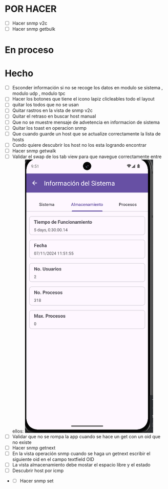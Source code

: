 # POR HACER

- [ ] Hacer snmp v2c
- [ ] Hacer snmp getbulk

# En proceso

# Hecho

- [ ] Esconder información si no se recoge los datos en modulo se sistema , modulo udp , modulo tpc
- [ ] Hacer los botones que tiene el icono lapiz clicleables todo el layout
- [ ] quitar los todos que no se usan
- [ ] Quitar rastros en la vista de snmp v2c
- [ ] Quitar el retraso en buscar host manual
- [ ] Que no se muestre mensaje de advetencia en informacion de sistema
- [ ] Quitar los toast en operacion snmp
- [ ] Que cuando guarde un host que se actualize correctamente la lista de hosts
- [ ] Cundo quiere descubrir los host no los esta logrando encontrar
- [ ] Hacer snmp getwalk
- [ ] Validar el swap de los tab view para que
  navegue correctamente entre ellos:
  ![img.png](img.png)
- [ ] Validar que no se rompa la app cuando se hace un get con un oid que no existe
- [ ] Hacer snmp getnext
- [ ] En la vista operación snmp cuando se haga un getnext escribir el siguiente oid en el campo
  textfield OID
- [ ] La vista almacenamiento debe mostar el espacio libre y el estado
- [ ] Descubrir host por icmp
-
    - [ ] Hacer snmp set
